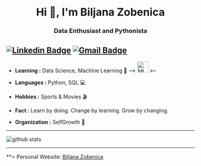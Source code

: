 <h1 align="center"> Hi 👋, I'm Biljana Zobenica </h1>
<h3 align="center">Data Enthusiast and Pythonista</h3>

[![Linkedin Badge](https://img.shields.io/badge/-Biljana_Zobenica-blue?style=flat-square&logo=Linkedin&logoColor=white&link=https://www.linkedin.com/in/biljana-data-enthusiast//)](https://www.linkedin.com/in/biljana-data-enthusiast/) [![Gmail Badge](https://img.shields.io/badge/-biljana.zobenica@outlook.com-c14438?style=flat-square&logo=Gmail&logoColor=white&link=mailto:biljana.zobenica@outlook.com)](mailto:biljana.zobenica@outlook.com)
---------------------------------------------------------------------------------------------------------------------------------------------------------------------------------
-  **Learning :** Data Science, Machine Learning :space_invader: 
-->  <img src="https://avatars.githubusercontent.com/in/6672?s=41&u=a7a34b10582b8299dd85b607ab83067349450582&v=4" alt="ML icon" height="30" width="30"> <--
-  **Languages :** Python, SQL :computer:
-  **Hobbies :** Sports & Movies :clapper:
-  **Fact :** 
            Learn by doing. 
            Change by learning. 
            Grow by changing. 
            
-  **Organization :** SelfGrowth :green_apple:
---------------------------------------------------------------------------------------------------------------------------------------------------------------------------------

![github stats](https://github-readme-stats.vercel.app/api?username=biljana-zobenica&show_icons=true)

---------------------------------------------------------------------------------------------------------------------------------------------------------------------------------


**⭐️ Personal Website: [Biljana Zobenica](https://biljana-zobenica.github.io/)
